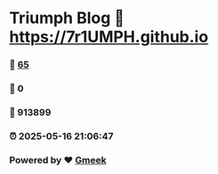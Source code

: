 # Triumph Blog :link: https://7r1UMPH.github.io 
### :page_facing_up: [65](https://7r1UMPH.github.io/tag.html) 
### :speech_balloon: 0 
### :hibiscus: 913899 
### :alarm_clock: 2025-05-16 21:06:47 
### Powered by :heart: [Gmeek](https://github.com/Meekdai/Gmeek)
